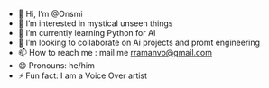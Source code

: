 - 👋 Hi, I’m @Onsmi
- 👀 I’m interested in mystical unseen things
- 🌱 I’m currently learning Python for AI
- 💞️ I’m looking to collaborate on Ai projects and promt engineering
- 📫 How to reach me : mail me rramanvo@gmail.com
- 😄 Pronouns: he/him
- ⚡ Fun fact: I am a Voice Over artist

<!---
Onsmi/Onsmi is a ✨ special ✨ repository because its `README.md` (this file) appears on your GitHub profile.
You can click the Preview link to take a look at your changes.
--->
